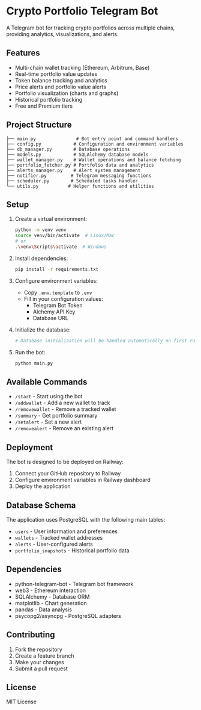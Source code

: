 # Crypto Portfolio Telegram Bot

A Telegram bot for tracking crypto portfolios across multiple chains, providing analytics, visualizations, and alerts.

## Features

- Multi-chain wallet tracking (Ethereum, Arbitrum, Base)
- Real-time portfolio value updates
- Token balance tracking and analytics
- Price alerts and portfolio value alerts
- Portfolio visualization (charts and graphs)
- Historical portfolio tracking
- Free and Premium tiers

## Project Structure

```
├── main.py               # Bot entry point and command handlers
├── config.py            # Configuration and environment variables
├── db_manager.py        # Database operations
├── models.py            # SQLAlchemy database models
├── wallet_manager.py    # Wallet operations and balance fetching
├── portfolio_fetcher.py # Portfolio data and analytics
├── alerts_manager.py    # Alert system management
├── notifier.py         # Telegram messaging functions
├── scheduler.py        # Scheduled tasks handler
└── utils.py           # Helper functions and utilities
```

## Setup

1. Create a virtual environment:
   ```bash
   python -m venv venv
   source venv/bin/activate  # Linux/Mac
   # or
   .\venv\Scripts\activate  # Windows
   ```

2. Install dependencies:
   ```bash
   pip install -r requirements.txt
   ```

3. Configure environment variables:
   - Copy `.env.template` to `.env`
   - Fill in your configuration values:
     - Telegram Bot Token
     - Alchemy API Key
     - Database URL

4. Initialize the database:
   ```bash
   # Database initialization will be handled automatically on first run
   ```

5. Run the bot:
   ```bash
   python main.py
   ```

## Available Commands

- `/start` - Start using the bot
- `/addwallet` - Add a new wallet to track
- `/removewallet` - Remove a tracked wallet
- `/summary` - Get portfolio summary
- `/setalert` - Set a new alert
- `/removealert` - Remove an existing alert

## Deployment

The bot is designed to be deployed on Railway:
1. Connect your GitHub repository to Railway
2. Configure environment variables in Railway dashboard
3. Deploy the application

## Database Schema

The application uses PostgreSQL with the following main tables:
- `users` - User information and preferences
- `wallets` - Tracked wallet addresses
- `alerts` - User-configured alerts
- `portfolio_snapshots` - Historical portfolio data

## Dependencies

- python-telegram-bot - Telegram bot framework
- web3 - Ethereum interaction
- SQLAlchemy - Database ORM
- matplotlib - Chart generation
- pandas - Data analysis
- psycopg2/asyncpg - PostgreSQL adapters

## Contributing

1. Fork the repository
2. Create a feature branch
3. Make your changes
4. Submit a pull request

## License

MIT License
